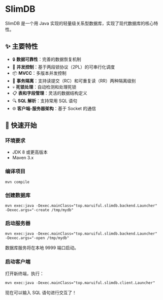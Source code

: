 # SlimDB

SlimDB 是一个用 Java 实现的轻量级关系型数据库，实现了现代数据库的核心特性。

## ✨ 主要特性

- 🔒 **数据可靠性**：完善的数据恢复机制
- 🔐 **并发控制**：基于两段锁协议（2PL）的可串行化调度
- 📦 **MVCC**：多版本并发控制
- 🎯 **事务隔离**：支持读提交（RC）和可重复读（RR）两种隔离级别
- 💀 **死锁处理**：自动检测和处理死锁
- 📋 **表和字段管理**：灵活的数据结构定义
- 🔍 **SQL 解析**：支持常用 SQL 语句
- 🌐 **客户端-服务器架构**：基于 Socket 的通信

## 🚀 快速开始

### 环境要求

- JDK 8 或更高版本
- Maven 3.x

### 编译项目

```shell
mvn compile
```

### 创建数据库

```shell
mvn exec:java -Dexec.mainClass="top.maruiful.slimdb.backend.Launcher" -Dexec.args="-create /tmp/mydb"
```

### 启动服务器

```shell
mvn exec:java -Dexec.mainClass="top.maruiful.slimdb.backend.Launcher" -Dexec.args="-open /tmp/mydb"
```

数据库服务将在本地 9999 端口启动。

### 启动客户端

打开新终端，执行：

```shell
mvn exec:java -Dexec.mainClass="top.maruiful.slimdb.client.Launcher"
```

现在可以输入 SQL 语句进行交互了！
